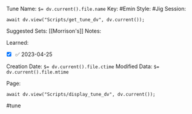 Tune Name: `$= dv.current().file.name`
Key: #Emin 
Style: #Jig 
Session: 
```dataviewjs
await dv.view("Scripts/get_tune_dv", dv.current());
```
Suggested Sets: [[Morrison's]]
Notes:

Learned: 
- [x]  ✅ 2023-04-25



Creation Date: `$= dv.current().file.ctime`
Modified Data: `$= dv.current().file.mtime`

Page:
```dataviewjs
await dv.view("Scripts/display_tune_dv", dv.current());
```


#tune
